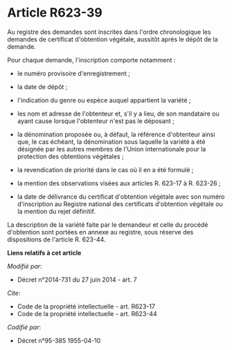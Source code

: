# Article R623-39

Au registre des demandes sont inscrites dans l'ordre chronologique les demandes de certificat d'obtention végétale, aussitôt
après le dépôt de la demande. 

Pour chaque demande, l'inscription comporte notamment :

- le numéro provisoire d'enregistrement ;

- la date de dépôt ;

- l'indication du genre ou espèce auquel appartient la variété ;

- les nom et adresse de l'obtenteur et, s'il y a lieu, de son mandataire ou ayant cause lorsque l'obtenteur n'est pas le
déposant ;

- la dénomination proposée ou, à défaut, la référence d'obtenteur ainsi que, le cas échéant, la dénomination sous laquelle la
variété a été désignée par les autres membres de l'Union internationale pour la protection des obtentions végétales ;

- la revendication de priorité dans le cas où il en a été formulé ;

- la mention des observations visées aux articles R. 623-17 à R. 623-26 ;

- la date de délivrance du certificat d'obtention végétale avec son numéro d'inscription au Registre national des certificats
d'obtention végétale ou la mention du rejet définitif. 

La description de la variété faite par le demandeur et celle du procédé d'obtention sont portées en annexe au registre, sous
réserve des dispositions de l'article R. 623-44.

**Liens relatifs à cet article**

_Modifié par_:

  - Décret n°2014-731 du 27 juin 2014 - art. 7

_Cite_:

  - Code de la propriété intellectuelle - art. R623-17
  - Code de la propriété intellectuelle - art. R623-44

_Codifié par_:

  - Décret n°95-385 1955-04-10
